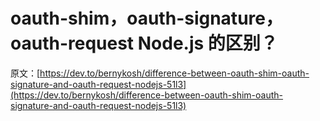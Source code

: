 # oauth-shim，oauth-signature，oauth-request Node.js 的区别？

原文：[https://dev.to/bernykosh/difference-between-oauth-shim-oauth-signature-and-oauth-request-nodejs-51l3](https://dev.to/bernykosh/difference-between-oauth-shim-oauth-signature-and-oauth-request-nodejs-51l3)
